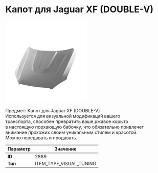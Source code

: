 # Капот для Jaguar XF (DOUBLE-V)

![Item Image](../img/2889.webp?raw=true)

Предмет: Капот для Jaguar XF (DOUBLE-V)<br>Используется для визуальной модификаций вашего<br>транспорта, способен превратить ваше ржавое корыто<br>в настоящую порхающую бабочку, что обязательно привлечет<br>внимание прохожих своим уникальным стилем и красотой.<br>Можно передавать и продавать.


| Параметр | Значение |
|----------|----------|
| **ID** | 2889 |
| **Тип** | ITEM_TYPE_VISUAL_TUNING |


